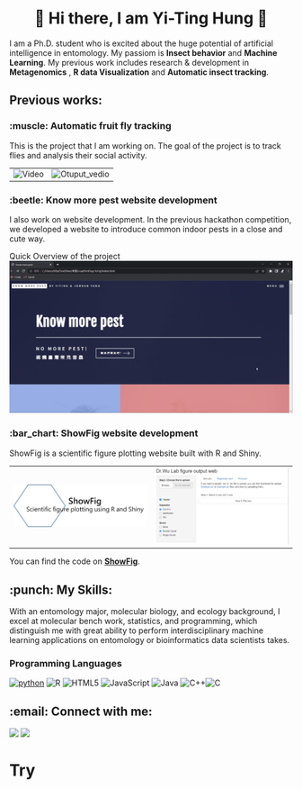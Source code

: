 <!--
**Tiffany9583/Tiffany9583** is a ✨ _special_ ✨ repository because its `README.md` (this file) appears on your GitHub profile.

Here are some ideas to get you started:

- 🔭 I’m currently working on ...
- 🌱 I’m currently learning ...
- 👯 I’m looking to collaborate on ...
- 🤔 I’m looking for help with ...
- 💬 Ask me about ...
- 📫 How to reach me: ...
- 😄 Pronouns: ...
- ⚡ Fun fact: ...
-->

<h1 align = "center"> 💫 Hi there, I am Yi-Ting Hung 👋</h1>

I am a Ph.D. student who is excited about the huge potential of artificial intelligence in entomology. My passiom is **Insect behavior** and **Machine Learning**. My previous work includes research & development in **Metagenomics** , **R data Visualization** and **Automatic insect tracking**.

<h2> Previous works: </h2>
<h3> :muscle: Automatic fruit fly tracking </h3>
This is the project that I am working on. The goal of the project is to track flies and analysis their social activity.
<table>
  <tr>
    <td>
      <img src="video\A2.gif" alt="Video">
    </td>
    <td>
      <img src="video\A2_output.gif" alt="Otuput_vedio">
    </td>
  </tr>
</table>

<h3> :beetle: Know more pest website development  </h3>
I also work on website development. In the previous hackathon competition, we developed a website to introduce common indoor pests in a close and cute way.

Quick Overview of the project
[![IMAGE ALT TEXT HERE](img\know_more_pest.png)](https://youtu.be/Mfxs8rS9XXU)

<h3> :bar_chart: ShowFig website development </h3>
ShowFig is a scientific figure plotting website built with R and Shiny.

<table>
  <tr>
    <td>
      <img src="img/ShowFig-LOGO.png" alt="ShowFig-LOGO">
    </td>
    <td>
      <img src="img/ShowFig_1.png" alt="ShowFig_1">
    </td>
  </tr>
</table>

You can find the code on
[**ShowFig**](https://github.com/Tiffany9583/ShowFig).

<h2>:punch: My Skills:</h2>

With an entomology major, molecular biology, and ecology background, I excel at molecular bench work, statistics, and programming, which distinguish me with great ability to perform interdisciplinary machine learning applications on entomology or bioinformatics data scientists takes.

<h3> Programming Languages </h3>

[![python](https://img.shields.io/badge/Python-FFD43B?style=for-the-badge&logo=python&logoColor=darkgreen)](https://www.python.org) ![R](https://img.shields.io/badge/r-%23276DC3.svg?style=for-the-badge&logo=r&logoColor=white) ![HTML5](https://img.shields.io/badge/html5-%23E34F26.svg?style=for-the-badge&logo=html5&logoColor=white) ![JavaScript](https://img.shields.io/badge/javascript-%23323330.svg?style=for-the-badge&logo=javascript&logoColor=%23F7DF1E) ![Java](https://img.shields.io/badge/java-%23ED8B00.svg?style=for-the-badge&logo=java&logoColor=white) ![C++](https://img.shields.io/badge/c++-%2300599C.svg?style=for-the-badge&logo=c%2B%2B&logoColor=white)![C](https://img.shields.io/badge/c-%2300599C.svg?style=for-the-badge&logo=c&logoColor=white)

<h2>:email: Connect with me:</h2>

[![](https://img.shields.io/badge/LinkedIn-0077B5?style=for-the-badge&logo=linkedin&logoColor=white)](https://www.linkedin.com/in/yi-ting-hung-a01151289/)
[![](https://img.shields.io/badge/Gmail-D14836?style=for-the-badge&logo=gmail&logoColor=white)](mailto:tiffany9583@gmail.com)
# Try
